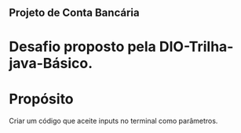 ## Projeto de Conta Bancária
# Desafio proposto pela DIO-Trilha-java-Básico.

# Propósito

  Criar um código que aceite inputs no terminal como parâmetros.
